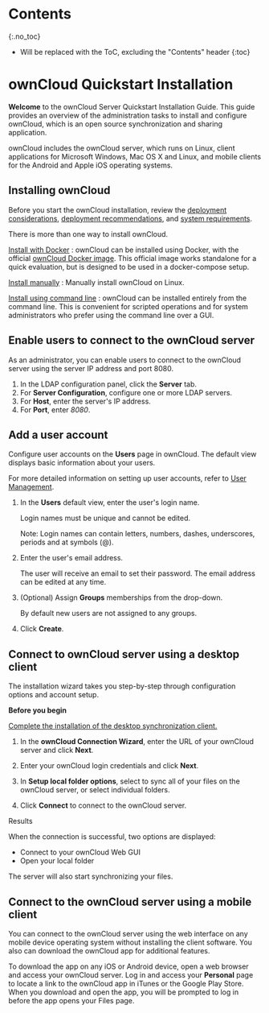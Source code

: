 # Contents
{:.no_toc}

* Will be replaced with the ToC, excluding the "Contents" header
{:toc}

# ownCloud Quickstart Installation

**Welcome** to the ownCloud Server Quickstart Installation Guide. This guide provides an overview
of the administration tasks to install and configure ownCloud, which is an open source
synchronization and sharing application.  

ownCloud includes the ownCloud server, which runs on Linux, client applications for Microsoft
Windows, Mac OS X and Linux, and mobile clients for the Android and Apple iOS operating
systems.

## Installing ownCloud

Before you start the ownCloud installation, review the [deployment considerations](https://doc.owncloud.com/server/10.5/admin_manual/installation/deployment_considerations.html), [deployment
recommendations](https://doc.owncloud.com/server/10.5/admin_manual/installation/deployment_recommendations.html), and [system requirements](https://doc.owncloud.com/server/10.5/admin_manual/installation/system_requirements.html). 

There is more than one way to install ownCloud.

[Install with Docker](https://doc.owncloud.com/server/10.6/admin_manual/installation/docker/)
: ownCloud can be installed using Docker, with the official [ownCloud Docker image](https://hub.docker.com/r/owncloud/server/tags). This official image works standalone for a quick evaluation, but is designed to be used in a docker-compose setup.

[Install manually](https://doc.owncloud.com/server/10.6/admin_manual/installation/manual_installation.html)
: Manually install ownCloud on Linux.

[Install using command line](https://doc.owncloud.com/server/10.6/admin_manual/installation/command_line_installation.html)
: ownCloud can be installed entirely from the command line. This is convenient for scripted operations and for system administrators who prefer using the command line over a GUI.


## Enable users to connect to the ownCloud server

As an administrator, you can enable users to connect to the ownCloud server using the server IP
address and port 8080.

1. In the LDAP configuration panel, click the **Server** tab.
2. For **Server Configuration**, configure one or more LDAP servers.
3. For **Host**, enter the server's IP address.
4. For **Port**, enter *8080*.

## Add a user account

Configure user accounts on the **Users** page in ownCloud. The default view displays basic
information about your users.

For more detailed information on setting up user accounts, refer to [User Management](https://doc.owncloud.com/server/10.5/admin_manual/configuration/user/user_configuration.html).

1. In the **Users** default view, enter the user's login name.

    Login names must be unique and cannot be edited.

    Note: Login names can contain letters, numbers, dashes, underscores, periods and at symbols (@).

2. Enter the user's email address.

    The user will receive an email to set their password. The email address can be edited at any time.

3. (Optional) Assign **Groups** memberships from the drop-down.

    By default new users are not assigned to any groups.

4. Click **Create**.

## Connect to ownCloud server using a desktop client

The installation wizard takes you step-by-step through configuration options and account setup.

**Before you begin**

[Complete the installation of the desktop synchronization client.](https://doc.owncloud.com/desktop/installing.html)

1. In the **ownCloud Connection Wizard**, enter the URL of your ownCloud server and click **Next**.

2. Enter your ownCloud login credentials and click **Next**.

3. In **Setup local folder options**, select to sync all of your files on the ownCloud server, or select individual folders.

4. Click **Connect** to connect to the ownCloud server.

Results

When the connection is successful, two options are displayed:

* Connect to your ownCloud Web GUI
* Open your local folder

The server will also start synchronizing your files.

## Connect to the ownCloud server using a mobile client

You can connect to the ownCloud server using the web interface on any mobile device operating
system without installing the client software. You also can download the ownCloud app for additional
features.

To download the app on any iOS or Android device, open a web browser and access your ownCloud
server. Log in and access your **Personal** page to locate a link to the ownCloud app in iTunes or
the Google Play Store. When you download and open the app, you will be prompted to log in
before the app opens your Files page.